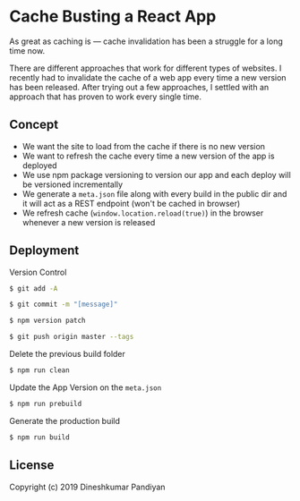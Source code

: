 # Cache Busting a React App

As great as caching is — cache invalidation has been a struggle for a long time now.

There are different approaches that work for different types of websites. I recently had to invalidate the cache of a web app every time a new version has been released. After trying out a few approaches, I settled with an approach that has proven to work every single time.

## Concept

- We want the site to load from the cache if there is no new version
- We want to refresh the cache every time a new version of the app is deployed
- We use npm package versioning to version our app and each deploy will be versioned incrementally
- We generate a `meta.json` file along with every build in the public dir and it will act as a REST endpoint (won't be cached in browser)
- We refresh cache (`window.location.reload(true)`) in the browser whenever a new version is released


## Deployment

Version Control

```bash
$ git add -A

$ git commit -m "[message]"

$ npm version patch

$ git push origin master --tags
```

Delete the previous build folder
```bash
$ npm run clean
```

Update the App Version on the `meta.json`
```bash
$ npm run prebuild
```

Generate the production build
```bash
$ npm run build
```


## License

Copyright (c) 2019 Dineshkumar Pandiyan
